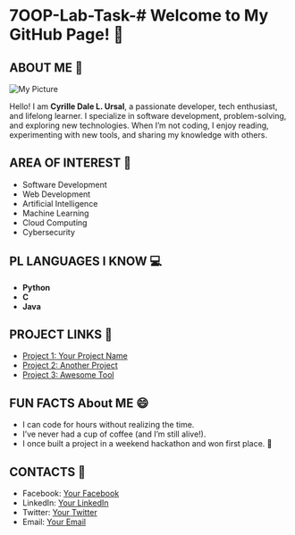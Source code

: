 # 7OOP-Lab-Task-# **Welcome to My GitHub Page!** 🎉

## **ABOUT ME** 👋

![My Picture](link-to-your-picture.jpg)

Hello! I am **Cyrille Dale L. Ursal**, a passionate developer, tech enthusiast, and lifelong learner. I specialize in software development, problem-solving, and exploring new technologies. When I’m not coding, I enjoy reading, experimenting with new tools, and sharing my knowledge with others. 

## **AREA OF INTEREST** 🎯

- Software Development
- Web Development
- Artificial Intelligence
- Machine Learning
- Cloud Computing
- Cybersecurity

## **PL LANGUAGES I KNOW** 💻

- **Python**
- **C**
- **Java**

## **PROJECT LINKS** 🚀

- [Project 1: Your Project Name](link-to-project)
- [Project 2: Another Project](link-to-project)
- [Project 3: Awesome Tool](link-to-project)

## **FUN FACTS About ME** 😄

- I can code for hours without realizing the time.
- I’ve never had a cup of coffee (and I’m still alive!).
- I once built a project in a weekend hackathon and won first place. 🎉

## **CONTACTS** 📱

- Facebook: [Your Facebook](link)
- LinkedIn: [Your LinkedIn](link)
- Twitter: [Your Twitter](link)
- Email: [Your Email](mailto:youremail@example.com)
